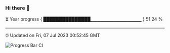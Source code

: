 ### Hi there 👋

⏳ Year progress { ███████████████▁▁▁▁▁▁▁▁▁▁▁▁▁▁▁ } 51.24 %

---

⏰ Updated on Fri, 07 Jul 2023 00:52:45 GMT

![Progress Bar CI](https://github.com/Shyam-Makwana/GitHub-Actions-Demo/workflows/Progress%20Bar%20CI/badge.svg)
